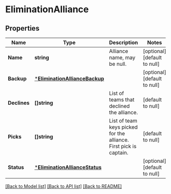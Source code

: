 # EliminationAlliance

## Properties
Name | Type | Description | Notes
------------ | ------------- | ------------- | -------------
**Name** | **string** | Alliance name, may be null. | [optional] [default to null]
**Backup** | [***EliminationAllianceBackup**](Elimination_Alliance_backup.md) |  | [optional] [default to null]
**Declines** | **[]string** | List of teams that declined the alliance. | [default to null]
**Picks** | **[]string** | List of team keys picked for the alliance. First pick is captain. | [default to null]
**Status** | [***EliminationAllianceStatus**](Elimination_Alliance_status.md) |  | [optional] [default to null]

[[Back to Model list]](../README.md#documentation-for-models) [[Back to API list]](../README.md#documentation-for-api-endpoints) [[Back to README]](../README.md)

